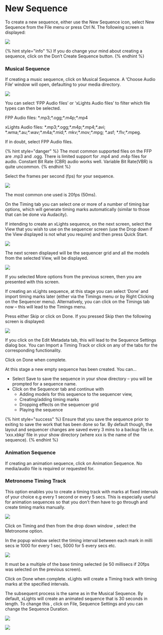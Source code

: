 # New Sequence

To create a new sequence, either use the New Sequence icon, select New Sequence from the File menu or press Ctrl N.  The following screen is displayed:

![](<../../../.gitbook/assets/pasted image 0 (6).png>)

{% hint style="info" %}
If you do change your mind about creating a sequence, click on the Don’t Create Sequence button.
{% endhint %}

### Musical Sequence

If creating a music sequence, click on Musical Sequence.  A ‘Choose Audio File’ window will open, defaulting to your media directory.

![](../../../.gitbook/assets/base64c280805619ce1406.png)

You can select ‘FPP Audio files’ or ‘xLights Audio files’ to filter which file types can then be selected.

FPP Audio files: \*.mp3;\*.ogg;\*.m4p;\*.mp4

xLights Audio files: \*.mp3;\*.ogg;\*.m4p;\*.mp4;\*.avi; \*.wma;\*.au;\*.wav;\*.m4a;\*.mid;\*. mkv;\*.mov;\*.mpg; \*.asf;  \*.flv;\*.mpeg.

If in doubt, select FPP Audio files.

{% hint style="danger" %}
The most common supported files on the FFP are .mp3 and .ogg. There is limited support for .mp4 and .m4p files for audio.  Constant Bit Rate (CBR) audio works well. Variable Bit Rate(VBR) is quite uncommon.
{% endhint %}

Select the frames per second (fps) for your sequence.

![](<../../../.gitbook/assets/pasted image 0 (36).png>)

The most common one used is 20fps (50ms).

On the Timing tab you can select one or more of a number of timing bar options,  which will generate timing marks automatically (similar to those that can be done via Audacity). &#x20;

If intending to create an xLights sequence, on the next screen, select the View that you wish to use on the sequencer screen (use the Drop down if the View displayed is not what you require) and then press Quick Start.

![](../../../.gitbook/assets/base64ba39807d3fe0c7f9.png)

The next screen displayed will be the sequencer grid and all the models from the selected View, will be displayed.

![](../../../.gitbook/assets/base641d1cbe887d36d1da.png)

If you selected More options from the previous screen, then you are presented with this screen.

If creating an xLights sequence, at this stage you can select ‘Done’ and import timing marks later (either via the Timings menu or by Right Clicking on the Sequencer menu).  Alternatively, you can click on the Timings tab now – this will lead to the Timings menu.

Press either Skip or click on Done.  If you pressed Skip then the following screen is displayed:

![](../../../.gitbook/assets/base64e12ed32c8c26bcb8.png)

If you click on the Edit Metadata tab, this will lead to the Sequence Settings dialog box.  You can Import a Timing Track or click on any of the tabs for the corresponding functionality.

Click on Done when complete.

At this stage a new empty sequence has been created. You can...

* Select Save to save the sequence in your show directory – you will be prompted for a sequence name.
* Click on the Sequencer tab and continue with
  * Adding models for this sequence to the sequencer view,
  * Creating/adding timing marks
  * Dropping effects on the sequencer grid
  * Playing the sequence

{% hint style="success" %}
Ensure that you save the sequence prior to exiting to save the work that has been done so far. By default though, the layout and sequencer changes are saved every 3 mins to a backup file i.e. ‘xxx.xbkp’ file in your show directory (where xxx is the name of the sequence).
{% endhint %}

### Animation Sequence

If creating an animation sequence, click on Animation Sequence.  No media/audio file is required or requested for.

### Metronome Timing Track

This option enables you to create a timing track with marks at fixed intervals of your choice e.g every 1 second or every 5 secs.  This is especially useful for animation sequences so that you don’t then have to go through and create timing marks manually.

![](../../../.gitbook/assets/base64d9d1301cdc77f1f5.png)

Click on Timing and then from the drop down window , select the Metronome option.

In the popup window select the timing interval between each mark in milli secs ie 1000 for every 1 sec,  5000 for 5 every secs etc.

![](../../../.gitbook/assets/base64aa7ee647e09995e0.png)

It must be a multiple of the base timing selected (ie 50 millisecs if 20fps was selected on the previous screen).

Click on Done when complete.  xLights will create a Timing track with timing marks at the specified intervals.

The subsequent process is the same as in the Musical Sequence. By default, xLights will create an animated  sequence that is 30 seconds in length. To change this , click on File, Sequence Settings and you can change the Sequence Duration.

![](<../../../.gitbook/assets/image (223).png>)

![](<../../../.gitbook/assets/image (225).png>)

